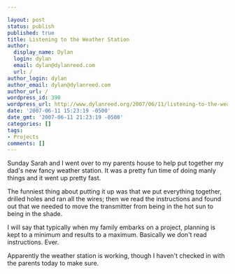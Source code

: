 ```yaml
---

layout: post
status: publish
published: true
title: Listening to the Weather Station
author:
  display_name: Dylan
  login: dylan
  email: dylan@dylanreed.com
  url: /
author_login: dylan
author_email: dylan@dylanreed.com
author_url: /
wordpress_id: 398
wordpress_url: http://www.dylanreed.org/2007/06/11/listening-to-the-weather-station/
date: '2007-06-11 15:23:19 -0500'
date_gmt: '2007-06-11 21:23:19 -0500'
categories: []
tags:
- Projects
comments: []
---
```


Sunday Sarah and I went over to my parents house to help put together my dad's new fancy weather station. It was a pretty fun time of doing manly things and it went up pretty fast.

The funniest thing about putting it up was that we put everything together, drilled holes and ran all the wires; then we read the instructions and found out that we needed to move the transmitter from being in the hot sun to being in the shade.

I will say that typically when my family embarks on a project, planning is kept to a minimum and results to a maximum. Basically we don't read instructions. Ever.

Apparently the weather station is working, though I haven't checked in with the parents today to make sure.
